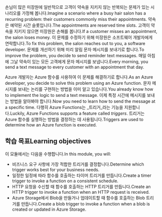 <span data-ttu-id="3f919-101">손님이 많은 미장원에 일반적으로 고객이 약속을 지키지 않는 반복되는 문제가 있는 시나리오를 가정해 봅니다.</span><span class="sxs-lookup"><span data-stu-id="3f919-101">Imagine a scenario where a busy hair salon has a recurring problem: their customers commonly miss their appointments.</span></span> <span data-ttu-id="3f919-102">약속은 예약된 시간 슬롯입니다.</span><span class="sxs-lookup"><span data-stu-id="3f919-102">The appointments are reserved time slots.</span></span> <span data-ttu-id="3f919-103">고객이 약속을 지키지 않으면 미장원은 손해를 봅니다.</span><span class="sxs-lookup"><span data-stu-id="3f919-103">If a customer misses an appointment, the salon loses money.</span></span> <span data-ttu-id="3f919-104">이 문제를 수정하기 위해 미장원은 소프트웨어 개발자에게 연락합니다.</span><span class="sxs-lookup"><span data-stu-id="3f919-104">To fix this problem, the salon reaches out to you, a software developer.</span></span> <span data-ttu-id="3f919-105">문제를 개선하기 위해 미리 알림 문자 메시지를 보내기로 합니다.</span><span class="sxs-lookup"><span data-stu-id="3f919-105">To improve the problem, you decide to send reminder text messages.</span></span> <span data-ttu-id="3f919-106">매일 아침에 그날 약속이 있는 모든 고객에게 문자 메시지를 보냅니다.</span><span class="sxs-lookup"><span data-stu-id="3f919-106">Every morning, you send a text message to every customer with an appointment that day.</span></span>

<span data-ttu-id="3f919-107">Azure 개발자는 Azure 함수를 사용하여 이 문제를 해결하기로 합니다.</span><span class="sxs-lookup"><span data-stu-id="3f919-107">As an Azure developer, you decide to solve this problem using an Azure function.</span></span> <span data-ttu-id="3f919-108">문자 메시지를 보내는 논리를 구현하는 방법을 이미 알고 있습니다.</span><span class="sxs-lookup"><span data-stu-id="3f919-108">You already know how to implement the logic to send a text message.</span></span> <span data-ttu-id="3f919-109">이제 특정 시간에 메시지를 보내는 방법을 알아봐야 합니다.</span><span class="sxs-lookup"><span data-stu-id="3f919-109">Now you need to learn how to send the message at a specific time.</span></span> <span data-ttu-id="3f919-110">다행히 Azure Functions는 _트리거_라는 기능을 지원합니다.</span><span class="sxs-lookup"><span data-stu-id="3f919-110">Luckily, Azure Functions supports a feature called _triggers_.</span></span> <span data-ttu-id="3f919-111">트리거는 Azure 함수를 실행하는 방법을 결정하는 데 사용됩니다.</span><span class="sxs-lookup"><span data-stu-id="3f919-111">Triggers are used to determine how an Azure function is executed.</span></span>

## <a name="learning-objectives"></a><span data-ttu-id="3f919-112">학습 목표</span><span class="sxs-lookup"><span data-stu-id="3f919-112">Learning objectives</span></span>
<span data-ttu-id="3f919-113">이 모듈에서는 다음을 수행합니다.</span><span class="sxs-lookup"><span data-stu-id="3f919-113">In this module, you will:</span></span>

- <span data-ttu-id="3f919-114">비즈니스 요구 사항에 가장 적합한 트리거를 결정합니다.</span><span class="sxs-lookup"><span data-stu-id="3f919-114">Determine which trigger works best for your business needs.</span></span>
- <span data-ttu-id="3f919-115">일정한 일정에 따라 함수를 호출하는 타이머 트리거를 만듭니다.</span><span class="sxs-lookup"><span data-stu-id="3f919-115">Create a timer trigger to invoke a function on a consistent schedule.</span></span>
- <span data-ttu-id="3f919-116">HTTP 요청을 수신할 때 함수를 호출하는 HTTP 트리거를 만듭니다.</span><span class="sxs-lookup"><span data-stu-id="3f919-116">Create an HTTP trigger to invoke a function when an HTTP request is received.</span></span>
- <span data-ttu-id="3f919-117">Azure Storage에서 Blob을 만들거나 업데이트할 때 함수를 호출하는 Blob 트리거를 만듭니다.</span><span class="sxs-lookup"><span data-stu-id="3f919-117">Create a blob trigger to invoke a function when a blob is created or updated in Azure Storage.</span></span>
